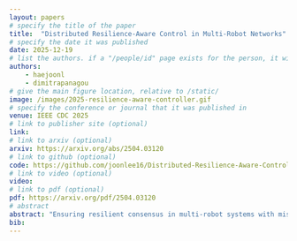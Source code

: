 ```yaml
---
layout: papers
# specify the title of the paper
title:  "Distributed Resilience-Aware Control in Multi-Robot Networks"
# specify the date it was published
date: 2025-12-19
# list the authors. if a "/people/id" page exists for the person, it will be linked. If not, the author's name is printed exactly as you typed it.
authors:
    - haejoonl
    - dimitrapanagou
# give the main figure location, relative to /static/
image: /images/2025-resilience-aware-controller.gif
# specify the conference or journal that it was published in
venue: IEEE CDC 2025
# link to publisher site (optional)
link: 
# link to arxiv (optional)
arxiv: https://arxiv.org/abs/2504.03120
# link to github (optional)
code: https://github.com/joonlee16/Distributed-Resilience-Aware-Control
# link to video (optional)
video: 
# link to pdf (optional)
pdf: https://arxiv.org/pdf/2504.03120
# abstract
abstract: "Ensuring resilient consensus in multi-robot systems with misbehaving agents remains a challenge, as many existing network resilience properties are inherently combinatorial and globally defined. While previous works have proposed control laws to enhance or preserve resilience in multi-robot networks, they often assume a fixed topology with known resilience properties, or require global state knowledge. These assumptions may be impractical in physically-constrained environments, where safety and resilience requirements are conflicting, or when misbehaving agents corrupt the shared information. In this work, we propose a distributed control law that enables each robot to guarantee resilient consensus and safety during its navigation without fixed topologies using only locally available information. To this end, we establish a new sufficient condition for resilient consensus in time-varying networks based on the degree of non-misbehaving or normal agents. Using this condition, we design a Control Barrier Function (CBF)-based controller that guarantees resilient consensus and collision avoidance without requiring estimates of global state and/or control actions of all other robots. Finally, we validate our method through simulations."
bib:
---
```

